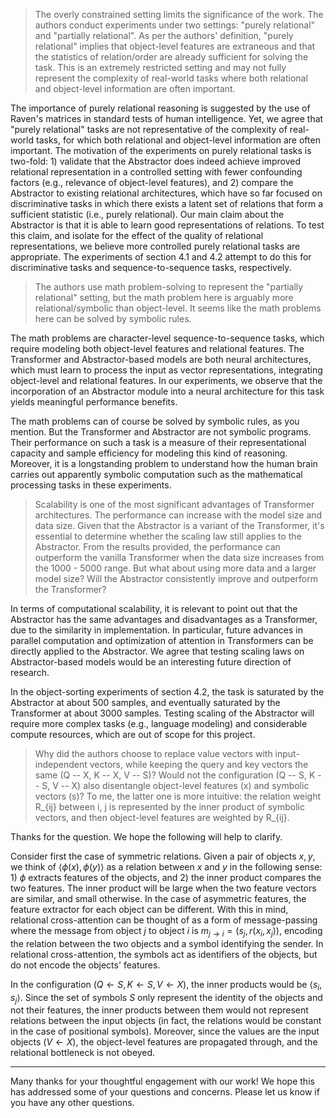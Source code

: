 > The overly constrained setting limits the significance of the work. The authors conduct experiments under two settings: "purely relational" and "partially relational". As per the authors' definition, "purely relational" implies that object-level features are extraneous and that the statistics of relation/order are already sufficient for solving the task. This is an extremely restricted setting and may not fully represent the complexity of real-world tasks where both relational and object-level information are often important.

The importance of purely relational reasoning is suggested by the use of Raven's matrices in standard tests of human intelligence. Yet, we agree that "purely relational" tasks are not representative of the complexity of real-world tasks,
for which both relational and object-level information are often important. The motivation of the experiments on purely relational tasks is two-fold: 1) validate that the Abstractor does indeed achieve improved relational representation in a controlled setting with fewer confounding factors (e.g., relevance of object-level features), and 2) compare the Abstractor to existing relational architectures, which have so far focused on discriminative tasks in which there exists a latent set of relations that form a sufficient statistic (i.e., purely relational). Our main claim about the Abstractor is that it is able to learn good representations of relations. To test this claim, and isolate for the effect of the quality of relational representations, we believe more controlled purely relational tasks are appropriate. The experiments of section 4.1 and 4.2 attempt to do this for discriminative tasks and sequence-to-sequence tasks, respectively.

> The authors use math problem-solving to represent the "partially relational" setting, but the math problem here is arguably more relational/symbolic than object-level. It seems like the math problems here can be solved by symbolic rules.

The math problems are character-level sequence-to-sequence tasks, which require modeling both object-level features and relational features. The Transformer and Abstractor-based models are both neural architectures, which must learn to process the input as vector representations, integrating object-level and relational features. In our experiments, we observe that the incorporation of an Abstractor module into a neural architecture for this task yields meaningful performance benefits.

The math problems can of course be solved by symbolic rules, as you mention. But the Transformer and Abstractor are not symbolic programs. Their performance on such a task is a measure of their representational capacity and sample efficiency for modeling this kind of reasoning. Moreover, it is a longstanding problem to understand how the human brain carries out apparently symbolic 
computation such as the mathematical processing tasks in these experiments.

> Scalability is one of the most significant advantages of Transformer architectures. The performance can increase with the model size and data size. Given that the Abstractor is a variant of the Transformer, it's essential to determine whether the scaling law still applies to the Abstractor. From the results provided, the performance can outperform the vanilla Transformer when the data size increases from the 1000 - 5000 range. But what about using more data and a larger model size? Will the Abstractor consistently improve and outperform the Transformer?

In terms of computational scalability, it is relevant to point out that the Abstractor has the same advantages and disadvantages as a Transformer, due to the similarity in implementation. In particular, future advances in parallel computation and optimization of attention in Transformers can be directly applied to the Abstractor. We agree that testing scaling laws on Abstractor-based models would be an interesting future direction of research. 

In the object-sorting experiments of section 4.2, the task is saturated by the Abstractor at about 500 samples, and eventually saturated by the Transformer at about 3000 samples. Testing scaling of the Abstractor will require more complex tasks (e.g., language modeling) and considerable compute resources, which are out of scope for this project.

> Why did the authors choose to replace value vectors with input-independent vectors, while keeping the query and key vectors the same (Q -- X, K -- X, V -- S)? Would not the configuration (Q -- S, K -- S, V -- X) also disentangle object-level features (x) and symbolic vectors (s)? To me, the latter one is more intuitive: the relation weight R_{ij} between i, j is represented by the inner product of symbolic vectors, and then object-level features are weighted by R_{ij}.

Thanks for the question. We hope the following will help to clarify.

Consider first the case of symmetric relations. Given a pair of objects $x, y$, we think of $\langle \phi(x), \phi(y) \rangle$ as a relation between $x$ and $y$ in the following sense: 1) $\phi$ extracts features of the objects, and 2) the inner product compares the two features. The inner product will be large when the two feature vectors are similar, and small otherwise. In the case of asymmetric features, the feature extractor for each object can be different. With this in mind, relational cross-attention can be thought of as a form of message-passing where the message from object $j$ to object $i$ is $m_{j \to i} = (s_j, r(x_i, x_j))$, encoding the relation between the two objects and a symbol identifying the sender. In relational cross-attention, the symbols act as identifiers of the objects, but do not encode the objects' features.

In the configuration $(Q \gets S, K \gets S, V \gets X)$, the inner products would be $\langle s_i, s_j \rangle$. Since the set of symbols $S$ only represent the identity of the objects and not their features, the inner products between them would not represent relations between the input objects (in fact, the relations would be constant in the case of positional symbols). Moreover, since the values are the input objects ($V \gets X$), the object-level features are propagated through, and the relational bottleneck is not obeyed.

---------------------

Many thanks for your thoughtful engagement with our work! We hope this has addressed some of your questions and concerns. Please let us know if you have any other questions.